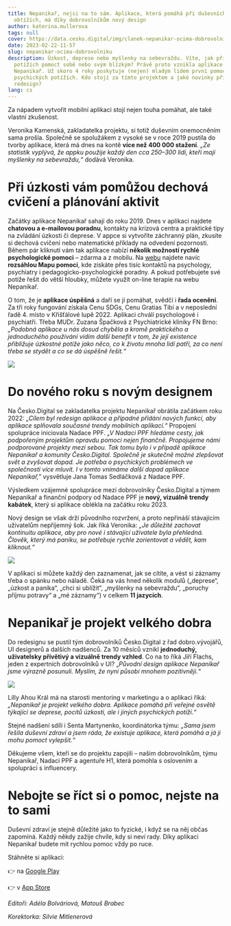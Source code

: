 ```yaml
---
title: Nepanikař, nejsi na to sám. Aplikace, která pomáhá při duševních
  obtížích, má díky dobrovolníkům nový design
author: katerina.mullerova
tags: null
cover: https://data.cesko.digital/img/clanek-nepanikar-ocima-dobrovolniku/nepanikar-ocima-dobrovolniku.png
date: 2023-02-22-11-57
slug: nepanikar-ocima-dobrovolniku
description: Úzkost, deprese nebo myšlenky na sebevraždu. Víte, jak při těchto
  potížích pomoct sobě nebo svým blízkým? Právě proto vznikla aplikace
  Nepanikař. Už skoro 4 roky poskytuje (nejen) mladým lidem první pomoc při
  psychických potížích. Kdo stojí za tímto projektem a jaké novinky přináší
  redesign?
lang: cs
---
```

Za nápadem vytvořit mobilní aplikaci stojí nejen touha pomáhat, ale také vlastní zkušenost.

Veronika Kamenská, zakladatelka projektu, si totiž duševním onemocněním sama prošla. Společně se spolužákem z vysoké se v roce 2019 pustila do tvorby aplikace, která má dnes na kontě **více než 400 000 stažení**. *„Ze statistik vyplývá, že appku použije každý den cca 250–300 lidí, kteří mají myšlenky na sebevraždu,“* dodává Veronika.

# Při úzkosti vám pomůžou dechová cvičení a plánování aktivit 

Začátky aplikace Nepanikař sahají do roku 2019. Dnes v aplikaci najdete **chatovou a e-mailovou poradnu**, kontakty na krizová centra a praktické tipy na zvládání úzkosti či deprese. V appce si vytvoříte záchranný plán, zkusíte si dechová cvičení nebo matematické příklady na odvedení pozornosti. Během pár kliknutí vám tak aplikace nabízí **několik možností rychlé psychologické pomoci** – zdarma a z mobilu. Na [webu](https://nepanikar.eu/) najdete navíc **rozsáhlou Mapu pomoci**, kde získáte přes tisíc kontaktů na psychology, psychiatry i pedagogicko-psychologické poradny. A pokud potřebujete své potíže řešit do větší hloubky, můžete využít on-line terapie na webu Nepanikař. 

O tom, že je **aplikace úspěšná** a daří se jí pomáhat, svědčí i **řada ocenění**. Za tři roky fungování získala Cenu SDGs, Cenu Gratias Tibi a v neposlední řadě 4. místo v Křišťálové lupě 2022. Aplikaci chválí psychologové i psychiatři. Třeba MUDr. Zuzana Špačková z Psychiatrické kliniky FN Brno: *„Podobná aplikace u nás dosud chyběla a kromě praktického a jednoduchého používání vidím další benefit v tom, že její existence přibližuje úzkostné potíže jako něco, co k životu mnoha lidí patří, za co není třeba se stydět a co se dá úspěšně řešit.“*

![](https://lh5.googleusercontent.com/ygYaswDRKWBcpDxYtFeyeWM--oOURDVdSn5zWwBmpsKSTrVT9w2HbLsgxPaKEZ_XinQQECd7yjTDn2wXUCaWphOCSOCefzwWSfYqpnXWo_v3uiA5gT2MGpAl7IgZh-PxPU2oxRnLffU2K_y5fXXA7A0)

# Do nového roku s novým designem

Na Česko.Digital se zakladatelka projektu Nepanikař obrátila začátkem roku 2022: *„Cílem byl redesign aplikace a případné přidání nových funkcí, aby aplikace splňovala současné trendy mobilních aplikací.“* Propojení spolupráce iniciovala Nadace PPF. *„V Nadaci PPF hledáme cesty, jak podpořeným projektům opravdu pomoci nejen finančně. Propojujeme námi podporované projekty mezi sebou. Tak tomu bylo i v případě aplikace Nepanikař a komunity Česko.Digital. Společně je skutečně možné zlepšovat svět a zvyšovat dopad. Je potřeba o psychických problémech ve společnosti více mluvit. I v tomto vnímáme další dopad aplikace Nepanikař,”* vysvětluje Jana Tomas Sedláčková z Nadace PPF.

Výsledkem vzájemné spolupráce mezi dobrovolníky Česko.Digital a týmem Nepanikař a finanční podpory od Nadace PPF je **nový, vizuálně trendy kabátek**, který si aplikace oblékla na začátku roku 2023. 

Nový design se však drží původního rozvržení, a proto nepřináší stávajícím uživatelům nepříjemný šok. Jak říká Veronika: *„Je důležité zachovat kontinuitu aplikace, aby pro nové i stávající uživatele byla přehledná. Člověk, který má paniku, se potřebuje rychle zorientovat a vědět, kam kliknout.“* 

![](https://lh4.googleusercontent.com/UuzRXWatU7sRDHV5GIocrv14Y8c6QUHtGUupsHtAQOQpYHp0Cfhrw2R4TGeRU2312cFuPwFTxpLEbSGE-y5Vrqlqx75PwTBusrndyaWiJH_QmkAeYLROdTa4FYXHH0yBH-xp66ayAoU9t0VM1VFpIDk)

V aplikaci si můžete každý den zaznamenat, jak se cítíte, a vést si záznamy třeba o spánku nebo náladě. Čeká na vás hned několik modulů („deprese“, „úzkost a panika“, „chci si ublížit“, „myšlenky na sebevraždu“, „poruchy příjmu potravy“ a „mé záznamy“) v celkem **11 jazycích**.

# Nepanikař je projekt velkého dobra

Do redesignu se pustil tým dobrovolníků Česko.Digital z řad dobro.vývojářů, UI designerů a dalších nadšenců. Za 10 měsíců vznikl **jednoduchý, uživatelsky přívětivý a vizuálně trendy vzhled**. Co na to říká Jiří Flachs, jeden z expertních dobrovolníků v UI? „*Původní design aplikace Nepanikař jsme výrazně posunuli. Myslím, že nyní působí mnohem pozitivněji.“*

![](https://lh5.googleusercontent.com/uYZsC8vSMpyzUdPqiNS3Edom1G28ynKBl7VV2QiKba-MG2FVx8NKu-DtzsrQPWdcGUiLiPPM8L5l3pTBkMof1_aKJXdzInz94VApQmMuWbC-1MGQe8LBilYUJnPxsAeWexBxjp9ykTOGniZAOELqWC0)

Lilly Ahou Král má na starosti mentoring v marketingu a o aplikaci říká: *„Nepanikař je projekt velkého dobra. Aplikace pomáhá při veřejné osvětě týkající se deprese, pocitů úzkosti, ale i jiných psychických potíží.“*

Stejné nadšení sdílí i Senta Martynenko, koordinátorka týmu: *„Sama jsem řešila duševní zdraví a jsem ráda, že existuje aplikace, která pomáhá a já ji mohu pomoct vylepšit.“*

Děkujeme všem, kteří se do projektu zapojili – našim dobrovolníkům, týmu Nepanikař, Nadaci PPF a agentuře H1, která pomohla s oslovením a spolupráci s influencery.

# Nebojte se říct si o pomoc, nejste na to sami

Duševní zdraví je stejně důležité jako to fyzické, i když se na něj občas zapomíná. Každý někdy zažije chvíle, kdy si neví rady. Díky aplikaci Nepanikař budete mít rychlou pomoc vždy po ruce. 

Stáhněte si aplikaci:

👉 na [Google Play](https://play.google.com/store/apps/details?id=org.dontpanic) 

👉 v [App Store](https://apps.apple.com/cz/app/nepanika%C5%99/id1459513911?l=cs)

*Editoři: Adéla Bolváriová, Matouš Brabec*

*Korektorka: Silvie Mitlenerová*